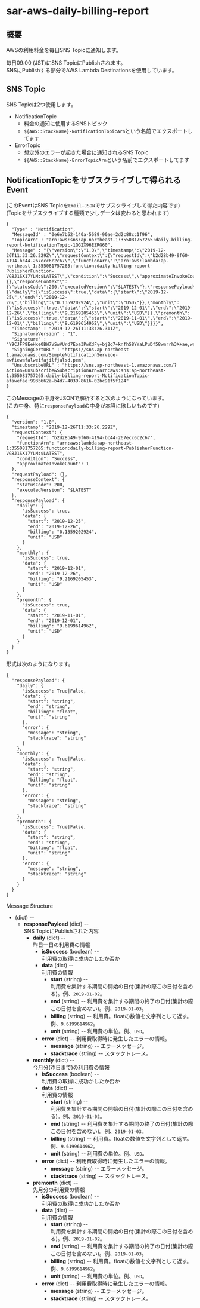 # sar-aws-daily-billing-report

## 概要
AWSの利用料金を毎日SNS Topicに通知します。  

毎日09:00 (JST)にSNS TopicにPublishされます。  
SNSにPublishする部分でAWS Lambda Destinationsを使用しています。

## SNS Topic
SNS Topicは2つ使用します。

- NotificationTopic
  - 料金の通知に使用するSNSトピック
  - `${AWS::StackName}-NotificationTopicArn`という名前でエクスポートしてます
- ErrorTopic
  - 想定外のエラーが起きた場合に通知されるSNS Topic
  - `${AWS::StackName}-ErrorTopicArn`という名前でエクスポートしてます

## NotificationTopicをサブスクライブして得られるEvent
(このEventはSNS Topicを`Email-JSON`でサブスクライブして得た内容です)
(Topicをサブスクライブする種類で少しデータは変わると思われます)

```
{
  "Type" : "Notification",
  "MessageId" : "0e6e7b52-140a-5689-90ae-2d2c88cc1f96",
  "TopicArn" : "arn:aws:sns:ap-northeast-1:355081757265:daily-billing-report-NotificationTopic-1QG2X96EZRG60",
  "Message" : "{\"version\":\"1.0\",\"timestamp\":\"2019-12-26T11:33:26.229Z\",\"requestContext\":{\"requestId\":\"b2d28b49-9f60-4194-bc44-267ecc6c2c67\",\"functionArn\":\"arn:aws:lambda:ap-northeast-1:355081757265:function:daily-billing-report-PublisherFunction-VG8J1SX17YLM:$LATEST\",\"condition\":\"Success\",\"approximateInvokeCount\":1},\"requestPayload\":{},\"responseContext\":{\"statusCode\":200,\"executedVersion\":\"$LATEST\"},\"responsePayload\":{\"daily\":{\"isSuccess\":true,\"data\":{\"start\":\"2019-12-25\",\"end\":\"2019-12-26\",\"billing\":\"0.1359202924\",\"unit\":\"USD\"}},\"monthly\":{\"isSuccess\":true,\"data\":{\"start\":\"2019-12-01\",\"end\":\"2019-12-26\",\"billing\":\"9.2169205453\",\"unit\":\"USD\"}},\"premonth\":{\"isSuccess\":true,\"data\":{\"start\":\"2019-11-01\",\"end\":\"2019-12-01\",\"billing\":\"9.6199614962\",\"unit\":\"USD\"}}}}",
  "Timestamp" : "2019-12-26T11:33:26.311Z",
  "SignatureVersion" : "1",
  "Signature" : "Y9CJFP9EeHxe0BW7VSwVUrd7Eoa3PwKdFy+bj2q7+knfhS8YYaLPuDf58wmrrh3X+ae,waifjaifwajf:awoefajefmailjfaliejliwes/aijaoifjaoiefajweoirajeazwierpqaoee/hoJ4M744ADmy+kGpq+malwfakiwemafilemafelfaksdflaw==",
  "SigningCertURL" : "https://sns.ap-northeast-1.amazonaws.com/SimpleNotificationService-awfiewafalweifajilfjalsd.pem",
  "UnsubscribeURL" : "https://sns.ap-northeast-1.amazonaws.com/?Action=Unsubscribe&SubscriptionArn=arn:aws:sns:ap-northeast-1:355081757265:daily-billing-report-NotificationTopic-afawefae:993b662a-b4d7-4039-8616-02bc91f5f124"
}
```

このMessageの中身をJSONで解析すると次のようになっています。  
(この中身、特に`responsePayload`の中身が本当に欲しいものです)
```
{
  "version": "1.0",
  "timestamp": "2019-12-26T11:33:26.229Z",
  "requestContext": {
    "requestId": "b2d28b49-9f60-4194-bc44-267ecc6c2c67",
    "functionArn": "arn:aws:lambda:ap-northeast-1:355081757265:function:daily-billing-report-PublisherFunction-VG8J1SX17YLM:$LATEST",
    "condition": "Success",
    "approximateInvokeCount": 1
  },
  "requestPayload": {},
  "responseContext": {
    "statusCode": 200,
    "executedVersion": "$LATEST"
  },
  "responsePayload": {
    "daily": {
      "isSuccess": true,
      "data": {
        "start": "2019-12-25",
        "end": "2019-12-26",
        "billing": "0.1359202924",
        "unit": "USD"
      }
    },
    "monthly": {
      "isSuccess": true,
      "data": {
        "start": "2019-12-01",
        "end": "2019-12-26",
        "billing": "9.2169205453",
        "unit": "USD"
      }
    },
    "premonth": {
      "isSuccess": true,
      "data": {
        "start": "2019-11-01",
        "end": "2019-12-01",
        "billing": "9.6199614962",
        "unit": "USD"
      }
    }
  }
}
```

形式は次のようになります。

```
{
  "responsePayload": {
    "daily": {
      "isSuccess": True|False,
      "data": {
        "start": "string",
        "end": "string",
        "billing": "float",
        "unit": "string"
      },
      "error": {
        "message": "string",
        "stacktrace": "string"
      }
    },
    "monthly": {
      "isSuccess": True|False,
      "data": {
        "start": "string",
        "end": "string",
        "billing": "float",
        "unit": "string"
      },
      "error": {
        "message": "string",
        "stacktrace": "string"
      }
    },
    "premonth": {
      "isSuccess": True|False,
      "data": {
        "start": "string",
        "end": "string",
        "billing": "float",
        "unit": "string"
      },
      "error": {
        "message": "string",
        "stacktrace": "string"
      }
    }
  }
}
```

Message Structure
- (dict) --
  - **responsePayload** (dict) --  
    SNS TopicにPublishされた内容
    - **daily** (dict) --  
      昨日一日の利用費の情報
      - **isSuccess** (boolean) --  
        利用費の取得に成功かしたか否か
      - **data** (dict) --  
        利用費の情報
        - **start** (string) --  
          利用費を集計する期間の開始の日付(集計の際この日付を含める)。例、```2019-01-02```。
        - **end** (string) --
          利用費を集計する期間の終了の日付(集計の際この日付を含めない)。例、```2019-01-03```。
        - **billing** (string) --
          利用費。floatの数値を文字列として返す。例、```9.6199614962```。
        - **unit** (string) --
          利用費の単位。例、```USD```。
      - **error** (dict) --
        利用費取得時に発生したエラーの情報。
        - **message** (string) --
          エラーメッセージ。
        - **stacktrace** (string) --
          スタックトレース。
    - **monthly** (dict) --  
      今月分(昨日まで)の利用費の情報
      - **isSuccess** (boolean) --  
        利用費の取得に成功かしたか否か
      - **data** (dict) --  
        利用費の情報
        - **start** (string) --  
          利用費を集計する期間の開始の日付(集計の際この日付を含める)。例、```2019-01-02```。
        - **end** (string) --
          利用費を集計する期間の終了の日付(集計の際この日付を含めない)。例、```2019-01-03```。
        - **billing** (string) --
          利用費。floatの数値を文字列として返す。例、```9.6199614962```。
        - **unit** (string) --
          利用費の単位。例、```USD```。
      - **error** (dict) --
        利用費取得時に発生したエラーの情報。
        - **message** (string) --
          エラーメッセージ。
        - **stacktrace** (string) --
          スタックトレース。
    - **premonth** (dict) --  
      先月分の利用費の情報
      - **isSuccess** (boolean) --  
        利用費の取得に成功かしたか否か
      - **data** (dict) --  
        利用費の情報
        - **start** (string) --  
          利用費を集計する期間の開始の日付(集計の際この日付を含める)。例、```2019-01-02```。
        - **end** (string) --
          利用費を集計する期間の終了の日付(集計の際この日付を含めない)。例、```2019-01-03```。
        - **billing** (string) --
          利用費。floatの数値を文字列として返す。例、```9.6199614962```。
        - **unit** (string) --
          利用費の単位。例、```USD```。
      - **error** (dict) --
        利用費取得時に発生したエラーの情報。
        - **message** (string) --
          エラーメッセージ。
        - **stacktrace** (string) --
          スタックトレース。
